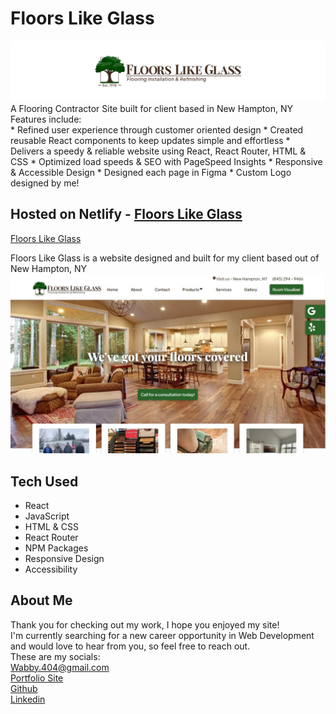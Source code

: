 # Floors Like Glass
<img src="public/Github Banner.png" alt="Floor Like Glass Logo" width="800"/>
A Flooring Contractor Site built for client based in New Hampton, NY
Features include: <br/>
* Refined user experience through customer oriented design
* Created reusable React components to keep updates simple and effortless
* Delivers a speedy & reliable website using React, React Router, HTML & CSS
* Optimized load speeds & SEO with PageSpeed Insights
* Responsive & Accessible Design
* Designed each page in Figma
* Custom Logo designed by me!

## Hosted on Netlify - <a href="https://floorslikeglass.com/">Floors Like Glass</a>

<a href="https://floorslikeglass.com/">Floors Like Glass</a>

Floors Like Glass is a website designed and built for my client based out of New Hampton, NY
<img src="public/floors-like-glass.jpg" alt="Floor Like Glass Home Page" width="800"/>

## Tech Used
* React
* JavaScript
* HTML & CSS
* React Router
* NPM Packages
* Responsive Design
* Accessibility

## About Me
Thank you for checking out my work, I hope you enjoyed my site! <br/>
I'm currently searching for a new career opportunity in Web Development and would love to hear from you, so feel free to reach out. <br/>
These are my socials: <br/>
<a href="mailto:Wabby.404@gmail.com">Wabby.404@gmail.com</a> <br/>
<a href="https://wabby404.github.io/portfolio-redo/">Portfolio Site</a> <br/>
<a href="https://github.com/WAbby404">Github</a> <br/>
<a href="https://www.linkedin.com/in/abbywaddell4042/">Linkedin</a> <br/>
